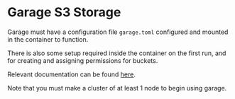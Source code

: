 # Garage S3 Storage
Garage must have a configuration file `garage.toml` configured and mounted in the container to function.

There is also some setup required inside the container on the first run, and
for creating and assigning permissions for buckets.

Relevant documentation can be found [here](https://garagehq.deuxfleurs.fr/documentation/quick-start/).

Note that you must make a cluster of at least 1 node to begin using garage.
